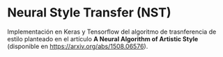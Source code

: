 # Neural Style Transfer (NST)

Implementación en Keras y Tensorflow del algoritmo de trasnferencia de estilo planteado en el artículo **A Neural Algorithm of Artistic Style** (disponible en https://arxiv.org/abs/1508.06576).
